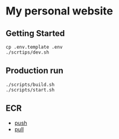# My personal website

## Getting Started

```
cp .env.template .env
./scrtips/dev.sh
```

## Production run

```
./scripts/build.sh
./scripts/start.sh
```

## ECR

- [push](https://docs.aws.amazon.com/AmazonECR/latest/userguide/docker-push-ecr-image.html)
- [pull](https://docs.aws.amazon.com/AmazonECR/latest/userguide/docker-pull-ecr-image.html)
